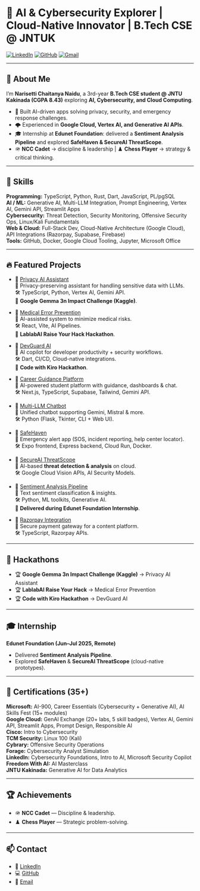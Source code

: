 # 🚀 AI & Cybersecurity Explorer | Cloud-Native Innovator | B.Tech CSE @ JNTUK

[![LinkedIn](https://img.shields.io/badge/LinkedIn-narisetti--chaitanya--naidu-blue?logo=linkedin)](https://linkedin.com/in/narisetti-chaitanya-naidu)
[![GitHub](https://img.shields.io/badge/GitHub-Ncn914491-181717?logo=github)](https://github.com/Ncn914491)
[![Gmail](https://img.shields.io/badge/Gmail-chaitanyanaidunarisetti@gmail.com-red?logo=gmail)](mailto:chaitanyanaidunarisetti@gmail.com)

---

## 👋 About Me
I’m **Narisetti Chaitanya Naidu**, a 3rd-year **B.Tech CSE student @ JNTU Kakinada (CGPA 8.43)** exploring **AI, Cybersecurity, and Cloud Computing**.  
- 🧠 Built AI-driven apps solving privacy, security, and emergency response challenges.  
- 🌩️ Experienced in **Google Cloud, Vertex AI, and Generative AI APIs**.  
- 🎓 Internship at **Edunet Foundation**: delivered a **Sentiment Analysis Pipeline** and explored **SafeHaven & SecureAI ThreatScope**.  
- 🪖 **NCC Cadet** → discipline & leadership | ♟️ **Chess Player** → strategy & critical thinking.  

---

## 🧰 Skills
**Programming:** TypeScript, Python, Rust, Dart, JavaScript, PL/pgSQL  
**AI / ML:** Generative AI, Multi-LLM Integration, Prompt Engineering, Vertex AI, Gemini API, Streamlit Apps  
**Cybersecurity:** Threat Detection, Security Monitoring, Offensive Security Ops, Linux/Kali Fundamentals  
**Web & Cloud:** Full-Stack Dev, Cloud-Native Architecture (Google Cloud), API Integrations (Razorpay, Supabase, Firebase)  
**Tools:** GitHub, Docker, Google Cloud Tooling, Jupyter, Microsoft Office  

---

## 🔥 Featured Projects
- 🔹 [Privacy AI Assistant](https://github.com/Ncn914491/privacy_ai_assistant)  
  🎯 Privacy-preserving assistant for handling sensitive data with LLMs.  
  🛠 TypeScript, Python, Vertex AI, Gemini API.  
  🚀 **Google Gemma 3n Impact Challenge (Kaggle)**.  

- 🔹 [Medical Error Prevention](https://github.com/Ncn914491/medical-error-prevention)  
  🎯 AI-assisted system to minimize medical risks.  
  🛠 React, Vite, AI Pipelines.  
  🚀 **LablabAI Raise Your Hack Hackathon**.  

- 🔹 [DevGuard AI](https://github.com/Ncn914491/devguard-ai-copilot)  
  🎯 AI copilot for developer productivity + security workflows.  
  🛠 Dart, CI/CD, Cloud-native integrations.  
  🚀 **Code with Kiro Hackathon**.  

- 🔹 [Career Guidance Platform](https://github.com/Ncn914491/careerguidance)  
  🎯 AI-powered student platform with guidance, dashboards & chat.  
  🛠 Next.js, TypeScript, Supabase, Tailwind, Gemini API.  

- 🔹 [Multi-LLM Chatbot](https://github.com/Ncn914491/chatbot)  
  🎯 Unified chatbot supporting Gemini, Mistral & more.  
  🛠 Python (Flask, Tkinter, CLI + Web UI).  

- 🔹 [SafeHaven](https://github.com/Ncn914491/SafeHaven)  
  🎯 Emergency alert app (SOS, incident reporting, help center locator).  
  🛠 Expo frontend, Express backend, Cloud Run, Docker.  

- 🔹 [SecureAI ThreatScope](https://github.com/Ncn914491/secureai-threatscope-final)  
  🎯 AI-based **threat detection & analysis** on cloud.  
  🛠 Google Cloud Vision APIs, AI Security Models.  

- 🔹 [Sentiment Analysis Pipeline](https://github.com/Ncn914491/sentiment-analysis-pipeline)  
  🎯 Text sentiment classification & insights.  
  🛠 Python, ML toolkits, Generative AI.  
  🚀 **Delivered during Edunet Foundation Internship**.  

- 🔹 [Razorpay Integration](https://github.com/Ncn914491/article-platform)  
  🎯 Secure payment gateway for a content platform.  
  🛠 TypeScript, Razorpay APIs.  

---

## 🏁 Hackathons
- 🏆 **Google Gemma 3n Impact Challenge (Kaggle)** → Privacy AI Assistant  
- 🏆 **LablabAI Raise Your Hack** → Medical Error Prevention  
- 🏆 **Code with Kiro Hackathon** → DevGuard AI  

---

## 🎓 Internship
**Edunet Foundation (Jun–Jul 2025, Remote)**  
- Delivered **Sentiment Analysis Pipeline**.  
- Explored **SafeHaven** & **SecureAI ThreatScope** (cloud-native prototypes).  

---

## 🏅 Certifications (35+)
**Microsoft:** AI-900, Career Essentials (Cybersecurity + Generative AI), AI Skills Fest (15+ modules)  
**Google Cloud:** GenAI Exchange (20+ labs, 5 skill badges), Vertex AI, Gemini API, Streamlit Apps, Prompt Design, Responsible AI  
**Cisco:** Intro to Cybersecurity  
**TCM Security:** Linux 100 (Kali)  
**Cybrary:** Offensive Security Operations  
**Forage:** Cybersecurity Analyst Simulation  
**LinkedIn:** Cybersecurity Foundations, Intro to AI, Microsoft Security Copilot  
**Freedom With AI:** AI Masterclass  
**JNTU Kakinada:** Generative AI for Data Analytics  

---

## 🏆 Achievements
- 🪖 **NCC Cadet** — Discipline & leadership.  
- ♟️ **Chess Player** — Strategic problem-solving.  

---

## 📫 Contact
- 🔗 [LinkedIn](https://linkedin.com/in/narisetti-chaitanya-naidu)  
- 💻 [GitHub](https://github.com/Ncn914491)  
- 📧 [Email](mailto:chaitanyanaidunarisetti@gmail.com)  

